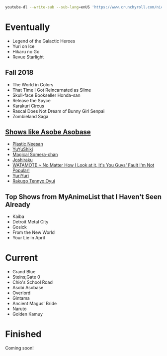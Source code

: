 
```bash
youtube-dl --write-sub --sub-lang=enUS 'https://www.crunchyroll.com/nichijou-my-ordinary-life'
```

# Eventually

- Legend of the Galactic Heroes
- Yuri on Ice
- Hikaru no Go
- Revue Starlight

## Fall 2018

- The World in Colors
- That Time I Got Reincarnated as Slime
- Skull-face Bookseller Honda-san
- Release the Spyce
- Karakuri Circus
- Rascal Does Not Dream of Bunny Girl Senpai
- Zombieland Saga

## [Shows like Asobe Asobase](https://www.reddit.com/r/AsobiAsobase/comments/9m31h8/similar_shows/)

- [Plastic Neesan](https://myanimelist.net/anime/10711/Plastic_Neesan)
- [YuYuShiki](https://www.crunchyroll.com/yuyushiki)
- [Magical Somera-chan](https://www.crunchyroll.com/magical-somera-chan)
- [Joshiraku](https://myanimelist.net/anime/12679/Joshiraku)
- [WATAMOTE ~ No Matter How I Look at it, It's You Guys' Fault I'm Not Popular!](https://www.crunchyroll.com/watamote-no-matter-how-i-look-at-it-its-you-guys-fault-im-not-popular)
- [YuriYuri](https://www.crunchyroll.com/yuruyuri)
- [Rakugo Tennyo Oyui](https://myanimelist.net/anime/2244/Rakugo_Tennyo_Oyui)

## Top Shows from MyAnimeList that I Haven't Seen Already

- Kaiba
- Detroit Metal City
- Gosick
- From the New World
- Your Lie in April

# Current

- Grand Blue
- Steins;Gate 0
- Chio's School Road
- Asobi Asobase
- Overlord
- Gintama
- Ancient Magus' Bride
- Naruto
- Golden Kamuy

# Finished

Coming soon!
